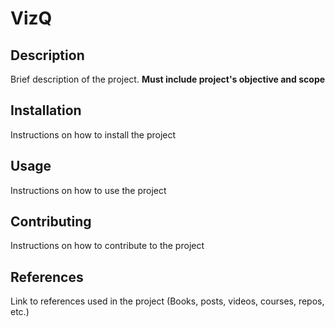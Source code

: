 # VizQ

## Description
Brief description of the project. **Must include project's objective and scope**

## Installation
Instructions on how to install the project

## Usage
Instructions on how to use the project

## Contributing
Instructions on how to contribute to the project

## References
Link to references used in the project (Books, posts, videos, courses, repos, etc.)
